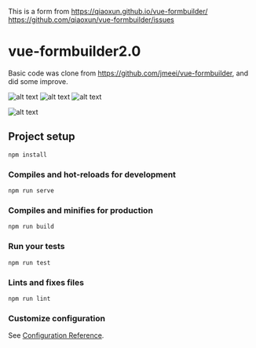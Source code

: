 This is a form from https://qiaoxun.github.io/vue-formbuilder/
https://github.com/qiaoxun/vue-formbuilder/issues

# vue-formbuilder2.0

Basic code was clone from https://github.com/jmeei/vue-formbuilder, and did some improve.

![alt text](https://github.com/qiaoxun/vue-formbuilder/blob/master/src/assets/1.gif)
![alt text](https://github.com/qiaoxun/vue-formbuilder/blob/master/src/assets/2.gif)
![alt text](https://github.com/qiaoxun/vue-formbuilder/blob/master/src/assets/3.gif)

![alt text](https://github.com/qiaoxun/vue-formbuilder/blob/master/src/assets/4.gif)

## Project setup
```
npm install
```

### Compiles and hot-reloads for development
```
npm run serve
```

### Compiles and minifies for production
```
npm run build
```

### Run your tests
```
npm run test
```

### Lints and fixes files
```
npm run lint
```

### Customize configuration
See [Configuration Reference](https://cli.vuejs.org/config/).
